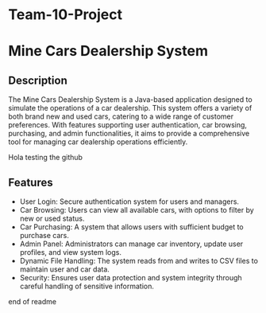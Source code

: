 # Team-10-Project

# Mine Cars Dealership System

## Description

The Mine Cars Dealership System is a Java-based application designed to simulate the operations of a car dealership. This system offers a variety of both brand new and used cars, catering to a wide range of customer preferences. With features supporting user authentication, car browsing, purchasing, and admin functionalities, it aims to provide a comprehensive tool for managing car dealership operations efficiently.

Hola testing the github

## Features

- User Login: Secure authentication system for users and managers.
- Car Browsing: Users can view all available cars, with options to filter by new or used status.
- Car Purchasing: A system that allows users with sufficient budget to purchase cars.
- Admin Panel: Administrators can manage car inventory, update user profiles, and view system logs.
- Dynamic File Handling: The system reads from and writes to CSV files to maintain user and car data.
- Security: Ensures user data protection and system integrity through careful handling of sensitive information.

end of readme
